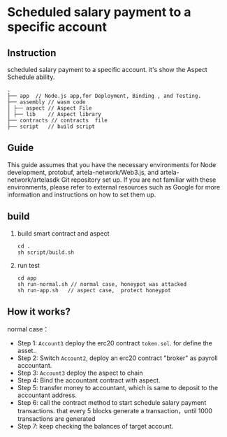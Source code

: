 # Scheduled salary payment to a specific account

## Instruction
 scheduled salary payment to a specific account. it's show the Aspect Schedule ability.

```shell
.
├── app  // Node.js app,for Deployment, Binding , and Testing.
├── assembly // wasm code 
│ ├── aspect // Aspect File
│ ├── lib    // Aspect library
├── contracts // contracts  file
├── script   // build script

```
## Guide
This guide assumes that you have the necessary environments for Node development, protobuf, artela-network/Web3.js, and artela-network/artelasdk Git repository set up.
If you are not familiar with these environments, please refer to external resources such as Google for more information and instructions on how to set them up.

## build
1. build smart contract and aspect
   ```shell
   cd .     
   sh script/build.sh
   ```
2. run test
   ```shell
   cd app
   sh run-normal.sh // normal case, honeypot was attacked
   sh run-app.sh   // aspect case,  protect honeypot
   ```

## How it works?

normal case：
* Step 1: `Account1` deploy the erc20 contract  `token.sol`. for define the asset..
* Step 2: Switch `Account2`, deploy an erc20 contract "broker" as payroll accountant.
* Step 3: `Account3` deploy the aspect to chain
* Step 4: Bind the accountant contract with aspect.
* Step 5: transfer money to accountant, which is same to deposit to the accountant address.
* Step 6: call the contract method to start schedule salary payment transactions. that every 5 blocks generate a transaction，until 1000 transactions are generated
* Step 7: keep checking the balances of target account.